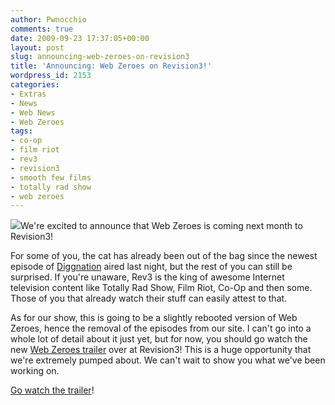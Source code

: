 ```yaml
---
author: Pwnocchio
comments: true
date: 2009-09-23 17:37:05+00:00
layout: post
slug: announcing-web-zeroes-on-revision3
title: 'Announcing: Web Zeroes on Revision3!'
wordpress_id: 2153
categories:
- Extras
- News
- Web News
- Web Zeroes
tags:
- co-op
- film riot
- rev3
- revision3
- smooth few films
- totally rad show
- web zeroes
---
```


![](http://smoothfewfilms.com/wp-content/uploads/2008/09/nate1.jpg)We're excited to announce that Web Zeroes is coming next month to Revision3! 

For some of you, the cat has already been out of the bag since the newest episode of [Diggnation](http://revision3.com/diggnation/trailertease?hp) aired last night, but the rest of you can still be surprised. If you're unaware, Rev3 is the king of awesome Internet television content like Totally Rad Show, Film Riot, Co-Op and then some. Those of you that already watch their stuff can easily attest to that.

As for our show, this is going to be a slightly rebooted version of Web Zeroes, hence the removal of the episodes from our site. I can't go into a whole lot of detail about it just yet, but for now, you should go watch the new [Web Zeroes trailer](http://revision3.com/webzeroes) over at Revision3! This is a huge opportunity that we're extremely pumped about. We can't wait to show you what we've been working on.

[Go watch the trailer](http://revision3.com/webzeroes)!
